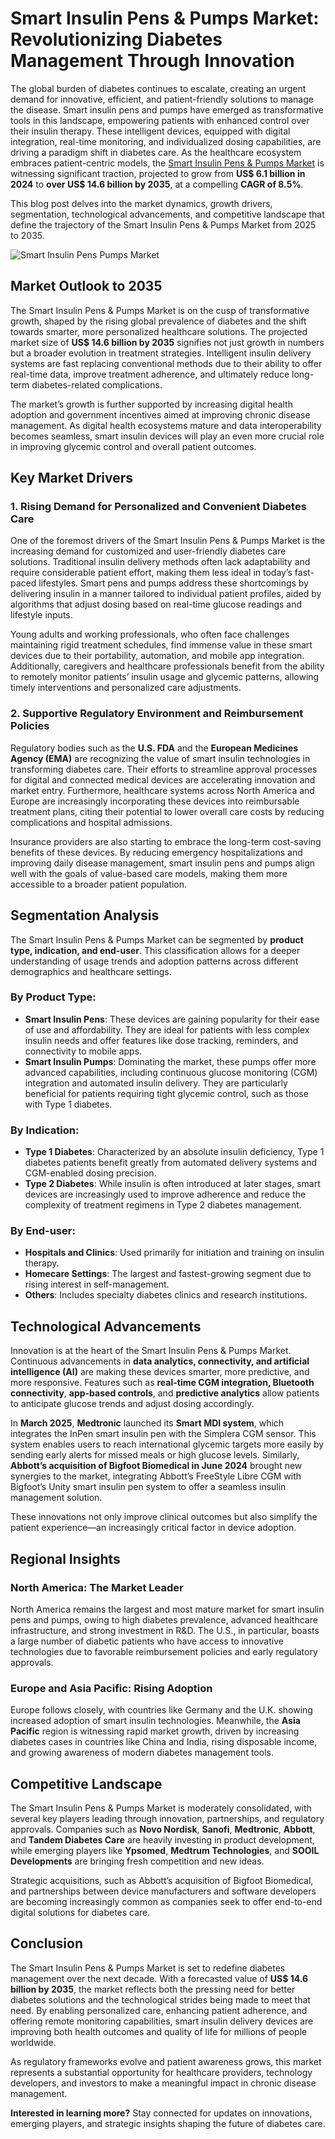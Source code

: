 
# Smart Insulin Pens & Pumps Market: Revolutionizing Diabetes Management Through Innovation

The global burden of diabetes continues to escalate, creating an urgent demand for innovative, efficient, and patient-friendly solutions to manage the disease. Smart insulin pens and pumps have emerged as transformative tools in this landscape, empowering patients with enhanced control over their insulin therapy. These intelligent devices, equipped with digital integration, real-time monitoring, and individualized dosing capabilities, are driving a paradigm shift in diabetes care. As the healthcare ecosystem embraces patient-centric models, the [Smart Insulin Pens & Pumps Market](https://www.transparencymarketresearch.com/smart-insulin-pens-and-pumps-market.html) is witnessing significant traction, projected to grow from **US$ 6.1 billion in 2024** to **over US$ 14.6 billion by 2035**, at a compelling **CAGR of 8.5%**.

This blog post delves into the market dynamics, growth drivers, segmentation, technological advancements, and competitive landscape that define the trajectory of the Smart Insulin Pens & Pumps Market from 2025 to 2035.

![Smart Insulin Pens   Pumps Market](https://github.com/user-attachments/assets/c045ca79-73b0-4106-95ad-466019a972a1)

## Market Outlook to 2035

The Smart Insulin Pens & Pumps Market is on the cusp of transformative growth, shaped by the rising global prevalence of diabetes and the shift towards smarter, more personalized healthcare solutions. The projected market size of **US$ 14.6 billion by 2035** signifies not just growth in numbers but a broader evolution in treatment strategies. Intelligent insulin delivery systems are fast replacing conventional methods due to their ability to offer real-time data, improve treatment adherence, and ultimately reduce long-term diabetes-related complications.

The market’s growth is further supported by increasing digital health adoption and government incentives aimed at improving chronic disease management. As digital health ecosystems mature and data interoperability becomes seamless, smart insulin devices will play an even more crucial role in improving glycemic control and overall patient outcomes.

## Key Market Drivers

### 1. Rising Demand for Personalized and Convenient Diabetes Care

One of the foremost drivers of the Smart Insulin Pens & Pumps Market is the increasing demand for customized and user-friendly diabetes care solutions. Traditional insulin delivery methods often lack adaptability and require considerable patient effort, making them less ideal in today’s fast-paced lifestyles. Smart pens and pumps address these shortcomings by delivering insulin in a manner tailored to individual patient profiles, aided by algorithms that adjust dosing based on real-time glucose readings and lifestyle inputs.

Young adults and working professionals, who often face challenges maintaining rigid treatment schedules, find immense value in these smart devices due to their portability, automation, and mobile app integration. Additionally, caregivers and healthcare professionals benefit from the ability to remotely monitor patients’ insulin usage and glycemic patterns, allowing timely interventions and personalized care adjustments.

### 2. Supportive Regulatory Environment and Reimbursement Policies

Regulatory bodies such as the **U.S. FDA** and the **European Medicines Agency (EMA)** are recognizing the value of smart insulin technologies in transforming diabetes care. Their efforts to streamline approval processes for digital and connected medical devices are accelerating innovation and market entry. Furthermore, healthcare systems across North America and Europe are increasingly incorporating these devices into reimbursable treatment plans, citing their potential to lower overall care costs by reducing complications and hospital admissions.

Insurance providers are also starting to embrace the long-term cost-saving benefits of these devices. By reducing emergency hospitalizations and improving daily disease management, smart insulin pens and pumps align well with the goals of value-based care models, making them more accessible to a broader patient population.

## Segmentation Analysis

The Smart Insulin Pens & Pumps Market can be segmented by **product type, indication, and end-user**. This classification allows for a deeper understanding of usage trends and adoption patterns across different demographics and healthcare settings.

### By Product Type:

- **Smart Insulin Pens**: These devices are gaining popularity for their ease of use and affordability. They are ideal for patients with less complex insulin needs and offer features like dose tracking, reminders, and connectivity to mobile apps.
- **Smart Insulin Pumps**: Dominating the market, these pumps offer more advanced capabilities, including continuous glucose monitoring (CGM) integration and automated insulin delivery. They are particularly beneficial for patients requiring tight glycemic control, such as those with Type 1 diabetes.

### By Indication:

- **Type 1 Diabetes**: Characterized by an absolute insulin deficiency, Type 1 diabetes patients benefit greatly from automated delivery systems and CGM-enabled dosing precision.
- **Type 2 Diabetes**: While insulin is often introduced at later stages, smart devices are increasingly used to improve adherence and reduce the complexity of treatment regimens in Type 2 diabetes management.

### By End-user:

- **Hospitals and Clinics**: Used primarily for initiation and training on insulin therapy.
- **Homecare Settings**: The largest and fastest-growing segment due to rising interest in self-management.
- **Others**: Includes specialty diabetes clinics and research institutions.

## Technological Advancements

Innovation is at the heart of the Smart Insulin Pens & Pumps Market. Continuous advancements in **data analytics, connectivity, and artificial intelligence (AI)** are making these devices smarter, more predictive, and more responsive. Features such as **real-time CGM integration, Bluetooth connectivity**, **app-based controls**, and **predictive analytics** allow patients to anticipate glucose trends and adjust dosing accordingly.

In **March 2025**, **Medtronic** launched its **Smart MDI system**, which integrates the InPen smart insulin pen with the Simplera CGM sensor. This system enables users to reach international glycemic targets more easily by sending early alerts for missed meals or high glucose levels. Similarly, **Abbott’s acquisition of Bigfoot Biomedical in June 2024** brought new synergies to the market, integrating Abbott’s FreeStyle Libre CGM with Bigfoot’s Unity smart insulin pen system to offer a seamless insulin management solution.

These innovations not only improve clinical outcomes but also simplify the patient experience—an increasingly critical factor in device adoption.

## Regional Insights

### North America: The Market Leader

North America remains the largest and most mature market for smart insulin pens and pumps, owing to high diabetes prevalence, advanced healthcare infrastructure, and strong investment in R&D. The U.S., in particular, boasts a large number of diabetic patients who have access to innovative technologies due to favorable reimbursement policies and early regulatory approvals.

### Europe and Asia Pacific: Rising Adoption

Europe follows closely, with countries like Germany and the U.K. showing increased adoption of smart insulin technologies. Meanwhile, the **Asia Pacific** region is witnessing rapid market growth, driven by increasing diabetes cases in countries like China and India, rising disposable income, and growing awareness of modern diabetes management tools.

## Competitive Landscape

The Smart Insulin Pens & Pumps Market is moderately consolidated, with several key players leading through innovation, partnerships, and regulatory approvals. Companies such as **Novo Nordisk**, **Sanofi**, **Medtronic**, **Abbott**, and **Tandem Diabetes Care** are heavily investing in product development, while emerging players like **Ypsomed**, **Medtrum Technologies**, and **SOOIL Developments** are bringing fresh competition and new ideas.

Strategic acquisitions, such as Abbott’s acquisition of Bigfoot Biomedical, and partnerships between device manufacturers and software developers are becoming increasingly common as companies seek to offer end-to-end digital solutions for diabetes care.

## Conclusion

The Smart Insulin Pens & Pumps Market is set to redefine diabetes management over the next decade. With a forecasted value of **US$ 14.6 billion by 2035**, the market reflects both the pressing need for better diabetes solutions and the technological strides being made to meet that need. By enabling personalized care, enhancing patient adherence, and offering remote monitoring capabilities, smart insulin delivery devices are improving both health outcomes and quality of life for millions of people worldwide.

As regulatory frameworks evolve and patient awareness grows, this market represents a substantial opportunity for healthcare providers, technology developers, and investors to make a meaningful impact in chronic disease management.

**Interested in learning more?** Stay connected for updates on innovations, emerging players, and strategic insights shaping the future of diabetes care.
